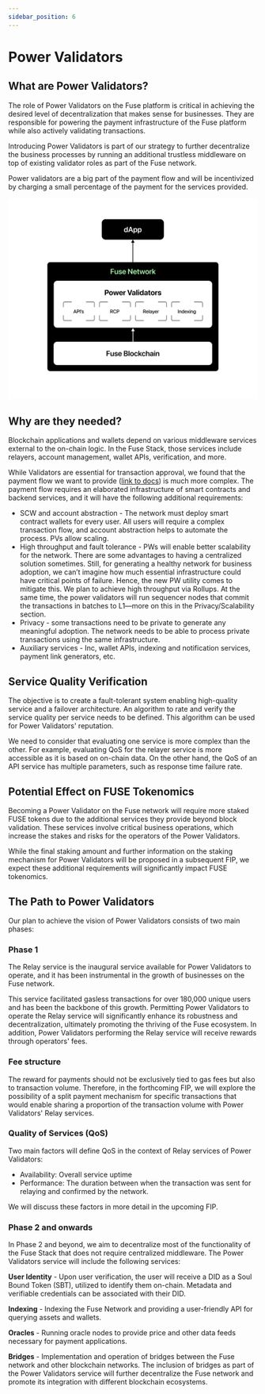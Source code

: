 ```yaml
---
sidebar_position: 6 
---
```

# Power Validators

## What are Power Validators?

The role of Power Validators on the Fuse platform is critical in achieving the desired level of decentralization that makes sense for businesses. They are responsible for powering the payment infrastructure of the Fuse platform while also actively validating transactions.

Introducing Power Validators is part of our strategy to further decentralize the business processes by running an additional trustless middleware on top of existing validator roles as part of the Fuse network.

Power validators are a big part of the payment flow and will be incentivized by charging a small percentage of the payment for the services provided.

![](<../../.gitbook/assets/Frame 8.jpg>)

## Why are they needed?

Blockchain applications and wallets depend on various middleware services external to the on-chain logic. In the Fuse Stack, those services include relayers, account management, wallet APIs, verification, and more.

While Validators are essential for transaction approval, we found that the payment flow we want to provide ([link to docs](https://app.gitbook.com/o/-LdmeTBjede0-BcSd0W0/s/goUiB6chXvy8iVhpHHNd/\~/changes/128/understanding-fuse/fuse-v2-next-chapter/payment-flow)) is much more complex. The payment flow requires an elaborated infrastructure of smart contracts and backend services, and it will have the following additional requirements:

* SCW and account abstraction - The network must deploy smart contract wallets for every user. All users will require a complex transaction flow, and account abstraction helps to automate the process. PVs allow scaling.
* High throughput and fault tolerance - PWs will enable better scalability for the network. There are some advantages to having a centralized solution sometimes. Still, for generating a healthy network for business adoption, we can’t imagine how much essential infrastructure could have critical points of failure. Hence, the new PW utility comes to mitigate this. We plan to achieve high throughput via Rollups. At the same time, the power validators will run sequencer nodes that commit the transactions in batches to L1—more on this in the Privacy/Scalability section.
* Privacy - some transactions need to be private to generate any meaningful adoption. The network needs to be able to process private transactions using the same infrastructure.
* Auxiliary services - Inc, wallet APIs, indexing and notification services, payment link generators, etc.

## Service Quality Verification

The objective is to create a fault-tolerant system enabling high-quality service and a failover architecture. An algorithm to rate and verify the service quality per service needs to be defined. This algorithm can be used for Power Validators' reputation.

We need to consider that evaluating one service is more complex than the other. For example, evaluating QoS for the relayer service is more accessible as it is based on on-chain data. On the other hand, the QoS of an API service has multiple parameters, such as response time failure rate.

## Potential Effect on FUSE Tokenomics

Becoming a Power Validator on the Fuse network will require more staked FUSE tokens due to the additional services they provide beyond block validation. These services involve critical business operations, which increase the stakes and risks for the operators of the Power Validators.

While the final staking amount and further information on the staking mechanism for Power Validators will be proposed in a subsequent FIP, we expect these additional requirements will significantly impact FUSE tokenomics.

## The Path to Power Validators

Our plan to achieve the vision of Power Validators consists of two main phases:

### **Phase 1**

The Relay service is the inaugural service available for Power Validators to operate, and it has been instrumental in the growth of businesses on the Fuse network.

This service facilitated gasless transactions for over 180,000 unique users and has been the backbone of this growth. Permitting Power Validators to operate the Relay service will significantly enhance its robustness and decentralization, ultimately promoting the thriving of the Fuse ecosystem. In addition, Power Validators performing the Relay service will receive rewards through operators' fees.

### **Fee structure**

The reward for payments should not be exclusively tied to gas fees but also to transaction volume. Therefore, in the forthcoming FIP, we will explore the possibility of a split payment mechanism for specific transactions that would enable sharing a proportion of the transaction volume with Power Validators' Relay services.

### **Quality of Services (QoS)**

Two main factors will define QoS in the context of Relay services of Power Validators:

* Availability: Overall service uptime
* Performance: The duration between when the transaction was sent for relaying and confirmed by the network.

We will discuss these factors in more detail in the upcoming FIP.

### **Phase 2 and onwards**

In Phase 2 and beyond, we aim to decentralize most of the functionality of the Fuse Stack that does not require centralized middleware. The Power Validators service will include the following services:

**User Identity** - Upon user verification, the user will receive a DID as a Soul Bound Token (SBT), utilized to identify them on-chain. Metadata and verifiable credentials can be associated with their DID.

**Indexing** - Indexing the Fuse Network and providing a user-friendly API for querying assets and wallets.

**Oracles** - Running oracle nodes to provide price and other data feeds necessary for payment applications.

**Bridges** - Implementation and operation of bridges between the Fuse network and other blockchain networks. The inclusion of bridges as part of the Power Validators service will further decentralize the Fuse network and promote its integration with different blockchain ecosystems.
